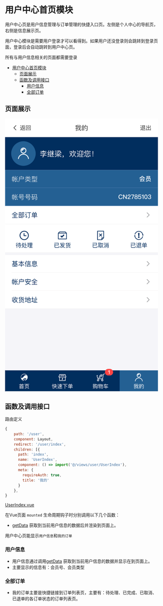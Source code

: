 # 用户中心首页模块

用户中心页是用户信息管理与订单管理的快捷入口页。左侧是个人中心的导航页，右侧是信息展示页。

用户中心模块是需要用户登录才可以看得到。如果用户还没登录则会跳转到登录页面，登录后会自动跳转到用户中心页。

所有与用户信息相关的页面都需要登录

<!-- TOC -->

- [用户中心首页模块](#用户中心首页模块)
  - [页面展示](#页面展示)
  - [函数及调用接口](#函数及调用接口)
    - [用户信息](#用户信息)
    - [全部订单](#全部订单)

<!-- /TOC -->

## 页面展示

![image](./images/userIndex.png)

## 函数及调用接口

路由定义

```js
{
    path: '/user',
    component: Layout,
    redirect: '/user/index',
    children: [{
      path: 'index',
      name: 'UserIndex',
      component: () => import('@/views/user/UserIndex'),
      meta: {
        requireAuth: true,
        title: '我的'
      }
    },
}
```

[UserIndex.vue](https://gitlab.kyani.cn/kyani-inc/kyani-shop-mobile/blob/master/src/views/user/UserIndex.vue)

在Vue页面 `mounted` 生命周期钩子时分别调用以下几个函数：
- [getData](https://gitlab.kyani.cn/kyani-inc/kyani-shop-mobile/blob/master/src/views/user/UserIndex.vue#L68) 获取到当前用户信息的数据后并渲染到页面上。

用户中心页能显示`用户信息`和`我的订单`

### 用户信息
- 用户信息通过调用[getData](https://gitlab.kyani.cn/kyani-inc/kyani-shop-mobile/blob/master/src/views/user/UserIndex.vue#L66) 获取到当前用户信息的数据并显示在到页面上。
- 主要显示的信息有：会员号、会员类型

### 全部订单
- 我的订单主要是快捷链接到订单列表页，主要有：待处理、已完成、已取消、已退单的各订单状态的订单列表页。